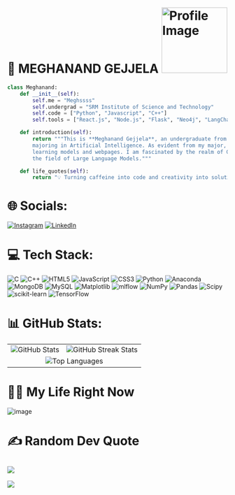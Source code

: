 # 👋 MEGHANAND GEJJELA    <img src="https://github.com/user-attachments/assets/ab675eb9-40c6-4a45-98f2-6c8b0632a109" width="150px" alt="Profile Image">


```python
class Meghanand:
    def __init__(self):
        self.me = "Meghssss"
        self.undergrad = "SRM Institute of Science and Technology"
        self.code = ["Python", "Javascript", "C++"]
        self.tools = ["React.js", "Node.js", "Flask", "Neo4j", "LangChain", "PyTorch"]

    def introduction(self):
        return """This is **Meghanand Gejjela**, an undergraduate from SRM Institute of Science and Technology
        majoring in Artificial Intelligence. As evident from my major, I specialize in building machine
        learning models and webpages. I am fascinated by the realm of Generative AI, particularly in
        the field of Large Language Models."""

    def life_quotes(self):
        return "💡 Turning caffeine into code and creativity into solutions."
```

# 🌐 Socials:


[![Instagram](https://img.shields.io/badge/Instagram-%23E4405F.svg?logo=Instagram&logoColor=white)](https://instagram.com/___meghs_) [![LinkedIn](https://img.shields.io/badge/LinkedIn-%230077B5.svg?logo=linkedin&logoColor=white)](https://linkedin.com/in/meghanandgejjela) 

# 💻 Tech Stack:
![C](https://img.shields.io/badge/c-%2300599C.svg?style=for-the-badge&logo=c&logoColor=white) ![C++](https://img.shields.io/badge/c++-%2300599C.svg?style=for-the-badge&logo=c%2B%2B&logoColor=white) ![HTML5](https://img.shields.io/badge/html5-%23E34F26.svg?style=for-the-badge&logo=html5&logoColor=white) ![JavaScript](https://img.shields.io/badge/javascript-%23323330.svg?style=for-the-badge&logo=javascript&logoColor=%23F7DF1E) ![CSS3](https://img.shields.io/badge/css3-%231572B6.svg?style=for-the-badge&logo=css3&logoColor=white) ![Python](https://img.shields.io/badge/python-3670A0?style=for-the-badge&logo=python&logoColor=ffdd54) ![Anaconda](https://img.shields.io/badge/Anaconda-%2344A833.svg?style=for-the-badge&logo=anaconda&logoColor=white) ![MongoDB](https://img.shields.io/badge/MongoDB-%234ea94b.svg?style=for-the-badge&logo=mongodb&logoColor=white) ![MySQL](https://img.shields.io/badge/mysql-%2300000f.svg?style=for-the-badge&logo=mysql&logoColor=white) ![Matplotlib](https://img.shields.io/badge/Matplotlib-%23ffffff.svg?style=for-the-badge&logo=Matplotlib&logoColor=black) ![mlflow](https://img.shields.io/badge/mlflow-%23d9ead3.svg?style=for-the-badge&logo=numpy&logoColor=blue) ![NumPy](https://img.shields.io/badge/numpy-%23013243.svg?style=for-the-badge&logo=numpy&logoColor=white) ![Pandas](https://img.shields.io/badge/pandas-%23150458.svg?style=for-the-badge&logo=pandas&logoColor=white) ![Scipy](https://img.shields.io/badge/SciPy-%230C55A5.svg?style=for-the-badge&logo=scipy&logoColor=%white) ![scikit-learn](https://img.shields.io/badge/scikit--learn-%23F7931E.svg?style=for-the-badge&logo=scikit-learn&logoColor=white) ![TensorFlow](https://img.shields.io/badge/TensorFlow-%23FF6F00.svg?style=for-the-badge&logo=TensorFlow&logoColor=white)


# 📊 GitHub Stats:

<table>
  <tr>
    <td>
      <img src="https://github-readme-stats.vercel.app/api?username=Megh-Zyke&theme=dark&hide_border=false&include_all_commits=false&count_private=false" alt="GitHub Stats" />
    </td>
    <td>
      <img src="https://github-readme-streak-stats.herokuapp.com/?user=Megh-Zyke&theme=dark&hide_border=false" alt="GitHub Streak Stats" />
    </td>
  </tr>
  <tr>
    <td colspan = 2>
      <div align="center">
      <img src="https://github-readme-stats.vercel.app/api/top-langs/?username=Megh-Zyke&theme=dark&hide_border=false&include_all_commits=false&count_private=false&layout=compact" alt="Top Languages"  />
      </div>
    </td>
  </tr>
</table>

# 🙋‍♂️ My Life Right Now

![image](https://github.com/user-attachments/assets/1bdd21b7-f388-4008-b899-e56ef6127d63)



# ✍️ Random Dev Quote
![](https://quotes-github-readme.vercel.app/api?type=horizontal&theme=radical)
---
[![](https://visitcount.itsvg.in/api?id=Megh-Zyke&icon=0&color=0)](https://visitcount.itsvg.in)

<!-- Proudly created with GPRM ( https://gprm.itsvg.in ) -->
